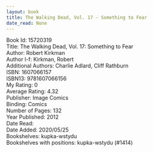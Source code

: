 ```yaml
---
layout: book
title: The Walking Dead, Vol. 17 - Something to Fear
date_read: None
---
```


Book Id: 15720319<br />
Title: The Walking Dead, Vol. 17: Something to Fear<br />
Author: Robert Kirkman<br />
Author l-f: Kirkman, Robert<br />
Additional Authors: Charlie Adlard, Cliff Rathburn<br />
ISBN: 1607066157<br />
ISBN13: 9781607066156<br />
My Rating: 0<br />
Average Rating: 4.32<br />
Publisher: Image Comics<br />
Binding: Comics<br />
Number of Pages: 132<br />
Year Published: 2012<br />
Date Read: <br />
Date Added: 2020/05/25<br />
Bookshelves: kupka-wstydu<br />
Bookshelves with positions: kupka-wstydu (#1414)<br />

